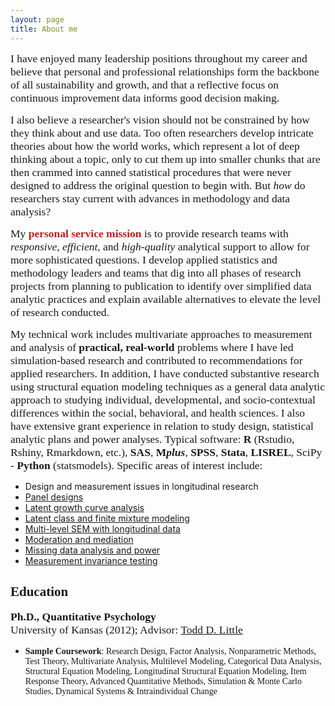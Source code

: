 ```yaml
---
layout: page
title: About me 
---
```



<span style="color:lightsteelblue4; font-family:Palatino; font-size:1.25em;">I have enjoyed many leadership positions throughout my career and believe that personal and professional relationships form the backbone of all sustainability and growth, and that a reflective focus on continuous improvement data informs good decision making.</span> 

<span style="color:lightsteelblue4; font-family:Palatino; font-size:1.25em;"> I also believe a researcher's vision should not be constrained by how they think about and use data. Too often researchers develop intricate theories about how the world works, which represent a lot of deep thinking about a topic, only to cut them up into smaller chunks that are then crammed into canned statistical procedures that were never designed to address the original question to begin with. But *how* do researchers stay current with advances in methodology and data analysis?</span> 
  
<span style="color:lightsteelblue4; font-family:Palatino; font-size:1.25em;">My </span> <span style="color:firebrick; font-family:Palatino; font-size:1.25em;">**personal service mission** </span><span style="color:lightsteelblue4; font-family:Palatino; font-size:1.25em;"> is to provide research teams with *responsive*, *efficient*, and *high-quality* analytical support to allow for more sophisticated questions. I develop applied statistics and methodology leaders and teams that dig into all phases of research projects from planning to publication to identify over simplified data analytic practices and explain available alternatives to elevate the level of research conducted.</span> 
  
<span style="color:lightsteelblue4; font-family:Palatino; font-size:1.25em;">My technical work includes multivariate approaches to measurement and analysis of **practical, real-world** problems where I have led simulation-based research and contributed to recommendations for applied researchers. In addition, I have conducted substantive research using structural equation modeling techniques as a general data analytic approach to studying individual, developmental, and socio-contextual differences within the social, behavioral, and health sciences. I also have extensive grant experience in relation to study design, statistical analytic plans and power analyses. Typical software: **R** (Rstudio, Rshiny, Rmarkdown, etc.), **SAS**, **M*plus***, **SPSS**, **Stata**, **LISREL**, SciPy - **Python** (statsmodels). Specific areas of interest include: </span>    

* Design and measurement issues in longitudinal research 
* [Panel designs](https://www.quantpsy.org/pubs/little_preacher_selig_card_2007.pdf)
* [Latent growth curve analysis](https://quantpsy.org/pubs/preacher_2010.pdf)
* [Latent class and finite mixture modeling](https://www.statmodel.com/download/Masyn_2013.pdf)
* [Multi-level SEM with longitudinal data](https://www.guilford.com/books/Longitudinal-Structural-Equation-Modeling/Todd-Little/9781462510160)
* [Moderation and mediation](http://afhayes.com/introduction-to-mediation-moderation-and-conditional-process-analysis.html)
* [Missing data analysis and power](http://www.appliedmissingdata.com/)
* [Measurement invariance testing](http://www.joophox.net/publist/CecklistMeasInv.pdf)
  
## <span style="color:lightsteelblue4; font-family:Palatino;">Education</span> 
<span style="color:lightsteelblue4; font-family:Palatino; font-size:1.25em;">**Ph.D., Quantitative Psychology**             
University of Kansas (2012); Advisor: [Todd D. Little](https://scholar.google.com/citations?user=T-dKKGkAAAAJ&hl=en)</span> 
* <span style="color:lightsteelblue4; font-family:Palatino;">**Sample Coursework**: Research Design, Factor Analysis, Nonparametric Methods, Test Theory, Multivariate Analysis, Multilevel Modeling, Categorical Data Analysis, Structural Equation Modeling, Longitudinal Structural Equation Modeling, Item Response Theory, Advanced Quantitative Methods, Simulation & Monte Carlo Studies, Dynamical Systems & Intraindividual Change </span>   
